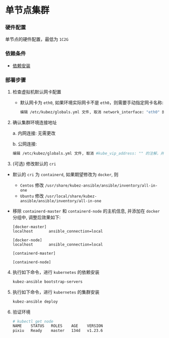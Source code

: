 # 单节点集群

### 硬件配置
单节点的硬件配置，最低为 `1C2G`

### 依赖条件
- [依赖安装](prerequisites.md)

### 部署步骤
1. 检查虚拟机默认网卡配置
   - 默认网卡为 `eth0`, 如果环境实际网卡不是 `eth0`，则需要手动指定网卡名称:
     ```bash
     编辑 /etc/kubez/globals.yml 文件, 取消 network_interface: "eth0" 的注解, 并修改为实际网卡名称
     ```

2. 确认集群环境连接地址

   a. 内网连接: 无需更改

   b. 公网连接:
   ```bash
   编辑 /etc/kubez/globals.yml 文件, 取消 #kube_vip_address: "" 的注解，并修改为实际公网地址 云平台环境需要放通公网ip到后面节点的6443端口
   ```

3. (可选) 修改默认的 `cri`
- 默认的 `cri` 为 `containerd`, 如果期望修改为 `docker`, 则
  - `Centos` 修改 `/usr/share/kubez-ansible/ansible/inventory/all-in-one`
  - `Ubuntu` 修改 `/usr/local/share/kubez-ansible/ansible/inventory/all-in-one`

- 移除 `containerd-master` 和 `containerd-node` 的主机信息, 并添加在 `docker` 分组中, 调整后效果如下:
  ```shell
  [docker-master]
  localhost       ansible_connection=local

  [docker-node]
  localhost       ansible_connection=local

  [containerd-master]

  [containerd-node]
  ```

4. 执行如下命令，进行 `kubernetes` 的依赖安装
    ```bash
    kubez-ansible bootstrap-servers
    ```

5. 执行如下命令，进行 `kubernetes` 的集群安装
    ``` bash
    kubez-ansible deploy
    ```

6. 验证环境
   ```bash
   # kubectl get node
   NAME    STATUS   ROLES    AGE    VERSION
   pixiu   Ready    master   134d   v1.23.6
   ```
